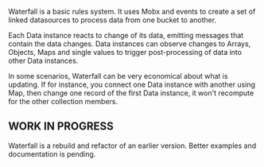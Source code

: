 Waterfall is a basic rules system. It uses Mobx and events to create a set of linked datasources to process data 
from one bucket to another.

Each Data instance reacts to change of its data, emitting messages that contain the 
data changes. Data instances can observe changes to Arrays, Objects, Maps and single values
to trigger post-processing of data into other Data instances.

In some scenarios, Waterfall can be very economical about what is updating. If for instance,
you connect one Data instance with another using Map, then change one record of the first 
Data instance, it won't recompute for the other collection members. 

## WORK IN PROGRESS

Waterfall is a rebuild and refactor of an earlier version. Better examples and documentation
is pending. 
